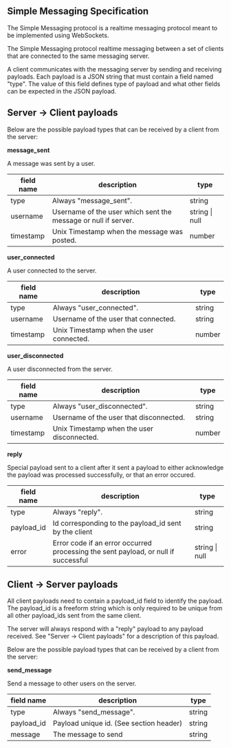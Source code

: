## Simple Messaging Specification
The Simple Messaging protocol is a realtime messaging protocol meant to be implemented using WebSockets.

The Simple Messaging protocol realtime messaging between a set of clients that are connected to the same messaging server.

A client communicates with the messaging server by sending and receiving payloads.
Each payload is a JSON string that must contain a field named "type". The value of this field defines type of payload and what other fields can be expected in the JSON payload. 

## Server -> Client payloads
Below are the possible payload types that can be received by a client from the server:

**message_sent**

A message was sent by a user.

| field name | description                                                      | type           |
|------------|------------------------------------------------------------------|----------------|
| type       | Always "message_sent".                                           | string         |
| username   | Username of the user which sent the message or null if server.   | string \| null |
| timestamp  | Unix Timestamp when the message was posted.                      | number         |

**user_connected**

A user connected to the server.

| field name | description                             | type   |
|------------|-----------------------------------------|--------|
| type       | Always "user_connected".                | string |
| username   | Username of the user that connected.    | string |
| timestamp  | Unix Timestamp when the user connected. | number |

**user_disconnected**

A user disconnected from the server.

| field name | description                                | type   |
|------------|--------------------------------------------|--------|
| type       | Always "user_disconnected".                | string |
| username   | Username of the user that disconnected.    | string |
| timestamp  | Unix Timestamp when the user disconnected. | number |


**reply**

Special payload sent to a client after it sent a payload to either acknowledge the payload was processed successfully, or that an error occured.

| field name | description                                                                        | type           |
|------------|------------------------------------------------------------------------------------|----------------|
| type       | Always "reply".                                                                    | string         |
| payload_id | Id corresponding to the payload_id sent by the client                              | string         |
| error      | Error code if an error occurred processing the sent payload, or null if successful | string \| null |


## Client -> Server payloads
All client payloads need to contain a payload_id field to identify the payload. The payload_id is a freeform string which is only required to be unique from all other payload_ids sent from the same client.

The server will always respond with a "reply" payload to any payload received. See "Server -> Client payloads" for a description of this payload.

Below are the possible payload types that can be received by a client from the server:

**send_message**

Send a message to other users on the server.

| field name | description                             | type   |
|------------|-----------------------------------------|--------|
| type       | Always "send_message".                  | string |
| payload_id | Payload unique id. (See section header) | string |
| message    | The message to send                     | string |
